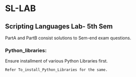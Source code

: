 # SL-LAB
## Scripting Languages Lab- 5th Sem
PartA and PartB consist solutions to Sem-end exam questions.
### Python_libraries:
Ensure installment of various Python Libraries first. 
```
Refer To_install_Python_Libraries for the same.
```
